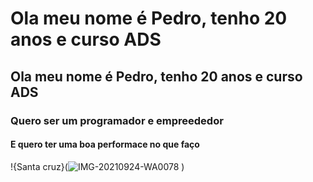 # Ola meu nome é Pedro, tenho 20 anos e curso ADS
## Ola meu nome é Pedro, tenho 20 anos e curso ADS
### Quero ser um programador e empreededor
#### E quero ter uma boa performace no que faço

!{Santa cruz}(![IMG-20210924-WA0078](https://github.com/user-attachments/assets/31b5cf2f-445b-470d-8b54-aebb66b97b57)
)
